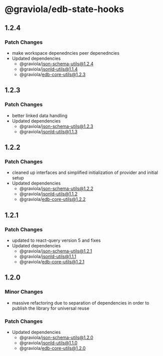 # @graviola/edb-state-hooks

## 1.2.4

### Patch Changes

- make workspace depenedncies peer depenedncies
- Updated dependencies
  - @graviola/json-schema-utils@1.2.4
  - @graviola/jsonld-utils@1.1.4
  - @graviola/edb-core-utils@1.2.3

## 1.2.3

### Patch Changes

- better linked data handling
- Updated dependencies
  - @graviola/json-schema-utils@1.2.3
  - @graviola/jsonld-utils@1.1.3

## 1.2.2

### Patch Changes

- cleaned up interfaces and simplified initialization of provider and initial setup
- Updated dependencies
  - @graviola/json-schema-utils@1.2.2
  - @graviola/jsonld-utils@1.1.2
  - @graviola/edb-core-utils@1.2.2

## 1.2.1

### Patch Changes

- updated to react-query version 5 and fixes
- Updated dependencies
  - @graviola/json-schema-utils@1.2.1
  - @graviola/jsonld-utils@1.1.1
  - @graviola/edb-core-utils@1.2.1

## 1.2.0

### Minor Changes

- massive refactoring due to separation of dependencies in order to publish the library for universal reuse

### Patch Changes

- Updated dependencies
  - @graviola/json-schema-utils@1.2.0
  - @graviola/jsonld-utils@1.1.0
  - @graviola/edb-core-utils@1.2.0
